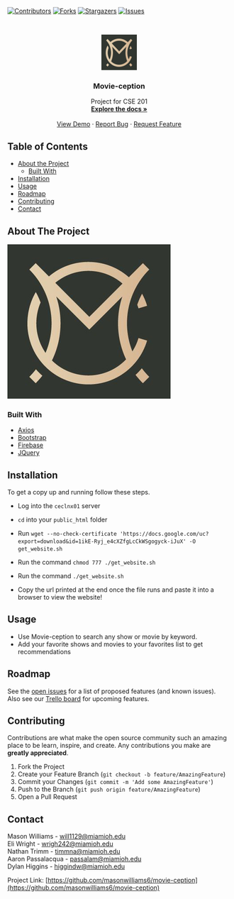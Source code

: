 <!--
*** Thanks for checking out this README Template. If you have a suggestion that would
*** make this better, please fork the repo and create a pull request or simply open
*** an issue with the tag "enhancement".
*** Thanks again! Now go create something AMAZING! :D
***
***
***
*** To avoid retyping too much info. Do a search and replace for the following:
*** github_username, repo_name, twitter_handle, email
-->





<!-- PROJECT SHIELDS -->
<!--
*** I'm using markdown "reference style" links for readability.
*** Reference links are enclosed in brackets [ ] instead of parentheses ( ).
*** See the bottom of this document for the declaration of the reference variables
*** for contributors-url, forks-url, etc. This is an optional, concise syntax you may use.
*** https://www.markdownguide.org/basic-syntax/#reference-style-links
-->
[![Contributors][contributors-shield]][contributors-url]
[![Forks][forks-shield]][forks-url]
[![Stargazers][stars-shield]][stars-url]
[![Issues][issues-shield]][issues-url]



<!-- PROJECT LOGO -->
<br />
<p align="center">
  <a href="https://github.com/masonwilliams6/movie-ception">
    <img src="Application/images/logo.jpg" alt="Logo" width="80" height="80">
  </a>

  <h3 align="center">Movie-ception</h3>

  <p align="center">
    Project for CSE 201
    <br />
    <a href="https://github.com/masonwilliams6/movie-ception"><strong>Explore the docs »</strong></a>
    <br />
    <br />
    <a href="http://ceclnx01.cec.miamioh.edu/~will1129/movie-ception/master/">View Demo</a>
    ·
    <a href="https://github.com/masonwilliams6/movie-ception/issues">Report Bug</a>
    ·
    <a href="https://github.com/masonwilliams6/movie-ception/issues">Request Feature</a>
  </p>
</p>



<!-- TABLE OF CONTENTS -->
## Table of Contents

* [About the Project](#about-the-project)
  * [Built With](#built-with)
* [Installation](#installation)
* [Usage](#usage)
* [Roadmap](#roadmap)
* [Contributing](#contributing)
* [Contact](#contact)



<!-- ABOUT THE PROJECT -->
## About The Project

[![Product Name Screen Shot][product-screenshot]](http://ceclnx01.cec.miamioh.edu/~will1129/movie-ception/master/)


### Built With

* [Axios](https://www.npmjs.com/package/axios)
* [Bootstrap](https://getbootstrap.com/)
* [Firebase](https://firebase.google.com/)
* [JQuery](https://jquery.com/)



<!-- GETTING STARTED -->
## Installation

To get a copy up and running follow these steps.

- Log into the `ceclnx01` server

- `cd` into your `public_html` folder
- Run `wget --no-check-certificate 'https://docs.google.com/uc?export=download&id=1ikE-Ryj_e4cXZfgLcCkWSgogyck-iJuX' -O get_website.sh`
- Run the command `chmod 777 ./get_website.sh`
- Run the command `./get_website.sh`
- Copy the url printed at the end once the file runs and paste it into a browser to view the website!

<!-- USAGE EXAMPLES -->
## Usage

- Use Movie-ception to search any show or movie by keyword.
- Add your favorite shows and movies to your favorites list to get recommendations



<!-- ROADMAP -->
## Roadmap

See the [open issues](https://github.com/masonwilliams6/movie-ception/issues) for a list of proposed features (and known issues).  
Also see our [Trello board](https://trello.com/b/JArc8qQU/movie-ception) for upcoming features.



<!-- CONTRIBUTING -->
## Contributing

Contributions are what make the open source community such an amazing place to be learn, inspire, and create. Any contributions you make are **greatly appreciated**.

1. Fork the Project
2. Create your Feature Branch (`git checkout -b feature/AmazingFeature`)
3. Commit your Changes (`git commit -m 'Add some AmazingFeature'`)
4. Push to the Branch (`git push origin feature/AmazingFeature`)
5. Open a Pull Request


<!-- CONTACT -->
## Contact

Mason Williams - will1129@miamioh.edu  
Eli Wright - wrigh242@miamioh.edu  
Nathan Trimm - timmna@miamioh.edu  
Aaron Passalacqua - passalam@miamioh.edu  
Dylan Higgins - higgindw@miamioh.edu  


Project Link: [https://github.com/masonwilliams6/movie-ception](https://github.com/masonwilliams6/movie-ception)


<!-- MARKDOWN LINKS & IMAGES -->
<!-- https://www.markdownguide.org/basic-syntax/#reference-style-links -->
[contributors-shield]: https://img.shields.io/github/contributors/masonwilliams6/Movie-ception.svg?style=flat-square
[contributors-url]: https://github.com/masonwilliams6/Movie-ception/graphs/contributors
[forks-shield]: https://img.shields.io/github/forks/masonwilliams6/Movie-ception.svg?style=flat-square
[forks-url]: https://github.com/masonwilliams6/Movie-ception/network/members
[stars-shield]: https://img.shields.io/github/stars/masonwilliams6/Movie-ception.svg?style=flat-square
[stars-url]: https://github.com/masonwilliams6/Movie-ception/stargazers
[issues-shield]: https://img.shields.io/github/issues/masonwilliams6/Movie-ception.svg?style=flat-square
[issues-url]: https://github.com/masonwilliams6/Movie-ception/issues
[license-shield]: https://img.shields.io/github/license/masonwilliams6/Movie-ception.svg?style=flat-square
[license-url]: https://github.com/masonwilliams6/Movie-ception.svg/blob/master/LICENSE.txt
[linkedin-shield]: https://img.shields.io/badge/-LinkedIn-black.svg?style=flat-square&logo=linkedin&colorB=555
[linkedin-url]: https://linkedin.com/in/github_username
[product-screenshot]: Application/images/logo.jpg
